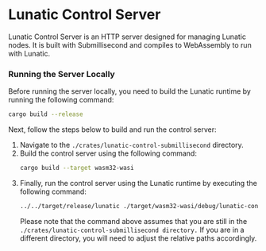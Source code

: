 # Lunatic Control Server

Lunatic Control Server is an HTTP server designed for managing Lunatic nodes.
It is built with Submillisecond and compiles to WebAssembly to run with Lunatic.

### Running the Server Locally

Before running the server locally, you need to build the Lunatic runtime by running the following command:

```bash
cargo build --release
```

Next, follow the steps below to build and run the control server:

1. Navigate to the `./crates/lunatic-control-submillisecond` directory.
2. Build the control server using the following command:
   ```bash
   cargo build --target wasm32-wasi
   ```
3. Finally, run the control server using the Lunatic runtime by executing the following command:
   ```bash
   ../../target/release/lunatic ./target/wasm32-wasi/debug/lunatic-control-submillisecond.wasm
   ```
   Please note that the command above assumes that you are still in the `./crates/lunatic-control-submillisecond directory.`
   If you are in a different directory, you will need to adjust the relative paths accordingly.
